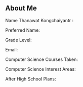 ## About Me
<p>Name Thanawat Kongchaiyantr :</p>
<p>Preferred Name:</p>
<p>Grade Level:</p>
<p>Email:</p>
<p>Computer Science Courses Taken:</p>
<p>Computer Science Interest Areas:</p>
<p>After High School Plans:</p>

